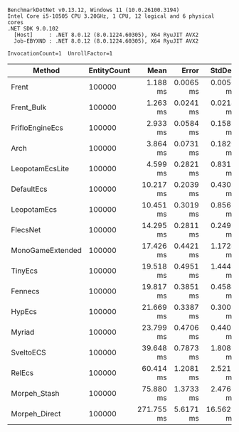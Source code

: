 ```

BenchmarkDotNet v0.13.12, Windows 11 (10.0.26100.3194)
Intel Core i5-10505 CPU 3.20GHz, 1 CPU, 12 logical and 6 physical cores
.NET SDK 9.0.102
  [Host]     : .NET 8.0.12 (8.0.1224.60305), X64 RyuJIT AVX2
  Job-EBYXND : .NET 8.0.12 (8.0.1224.60305), X64 RyuJIT AVX2

InvocationCount=1  UnrollFactor=1  

```
| Method           | EntityCount | Mean       | Error     | StdDev     | Median     | Gen0       | Gen1      | Gen2      | Allocated    |
|----------------- |------------ |-----------:|----------:|-----------:|-----------:|-----------:|----------:|----------:|-------------:|
| Frent            | 100000      |   1.188 ms | 0.0065 ms |  0.0050 ms |   1.186 ms |          - |         - |         - |   3713.63 KB |
| Frent_Bulk       | 100000      |   1.263 ms | 0.0241 ms |  0.0214 ms |   1.263 ms |          - |         - |         - |   3713.63 KB |
| FrifloEngineEcs  | 100000      |   2.933 ms | 0.0584 ms |  0.1588 ms |   2.952 ms |  1000.0000 | 1000.0000 | 1000.0000 |   3898.13 KB |
| Arch             | 100000      |   3.864 ms | 0.0731 ms |  0.1820 ms |   3.807 ms |          - |         - |         - |   3558.44 KB |
| LeopotamEcsLite  | 100000      |   4.599 ms | 0.2821 ms |  0.8319 ms |   4.426 ms |          - |         - |         - |   9199.61 KB |
| DefaultEcs       | 100000      |  10.217 ms | 0.2039 ms |  0.4302 ms |  10.202 ms |          - |         - |         - |   15418.9 KB |
| LeopotamEcs      | 100000      |  10.451 ms | 0.3019 ms |  0.8563 ms |  10.393 ms |  1000.0000 | 1000.0000 |         - |  14711.02 KB |
| FlecsNet         | 100000      |  14.295 ms | 0.2811 ms |  0.2492 ms |  14.221 ms |          - |         - |         - |      3.11 KB |
| MonoGameExtended | 100000      |  17.426 ms | 0.4421 ms |  1.1724 ms |  17.811 ms |  1000.0000 | 1000.0000 |         - |  23373.84 KB |
| TinyEcs          | 100000      |  19.518 ms | 0.4951 ms |  1.4443 ms |  18.828 ms |  2000.0000 | 1000.0000 |         - |  13785.08 KB |
| Fennecs          | 100000      |  19.817 ms | 0.3851 ms |  0.4584 ms |  19.786 ms |          - |         - |         - |  15174.45 KB |
| HypEcs           | 100000      |  21.669 ms | 0.3387 ms |  0.3002 ms |  21.641 ms |  5000.0000 | 3000.0000 | 1000.0000 |  45336.69 KB |
| Myriad           | 100000      |  23.799 ms | 0.4706 ms |  0.4402 ms |  23.629 ms |          - |         - |         - |   8028.55 KB |
| SveltoECS        | 100000      |  39.648 ms | 0.7873 ms |  1.8089 ms |  39.372 ms |          - |         - |         - |      4.14 KB |
| RelEcs           | 100000      |  60.414 ms | 1.2081 ms |  2.5217 ms |  60.124 ms |  5000.0000 | 2000.0000 |         - |  50749.86 KB |
| Morpeh_Stash     | 100000      |  75.880 ms | 1.3733 ms |  2.4763 ms |  75.308 ms |  6000.0000 | 3000.0000 | 1000.0000 |   48133.7 KB |
| Morpeh_Direct    | 100000      | 271.755 ms | 5.6171 ms | 16.5622 ms | 277.597 ms | 18000.0000 | 9000.0000 | 1000.0000 | 128861.64 KB |
